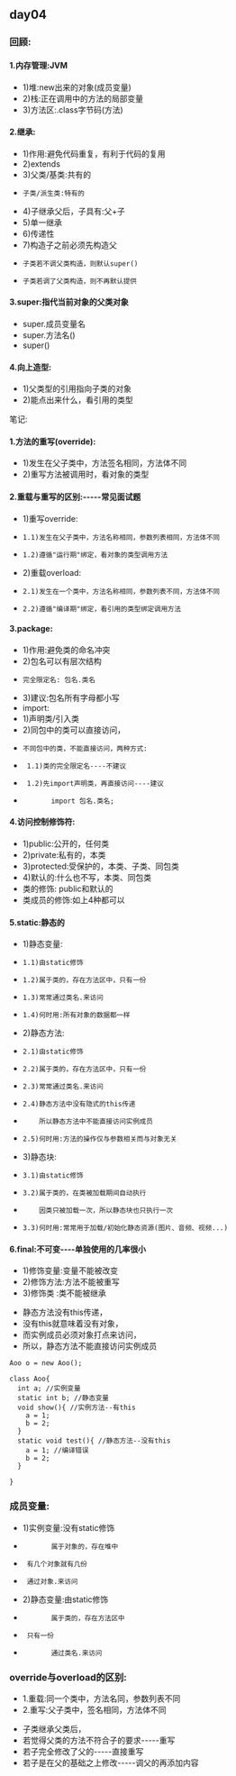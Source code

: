 ## day04
### 回顾:
#### 1.内存管理:JVM
-   1)堆:new出来的对象(成员变量)
-   2)栈:正在调用中的方法的局部变量
-   3)方法区:.class字节码(方法)
#### 2.继承:
-   1)作用:避免代码重复，有利于代码的复用
-   2)extends
-   3)父类/基类:共有的
-     子类/派生类:特有的
-   4)子继承父后，子具有:父+子
-   5)单一继承
-   6)传递性
-   7)构造子之前必须先构造父
-     子类若不调父类构造，则默认super()
-     子类若调了父类构造，则不再默认提供
#### 3.super:指代当前对象的父类对象
-    super.成员变量名
-    super.方法名()
-    super()
#### 4.向上造型:
- 1)父类型的引用指向子类的对象
- 2)能点出来什么，看引用的类型
>
>
笔记:
#### 1.方法的重写(override):
-   1)发生在父子类中，方法签名相同，方法体不同
-   2)重写方法被调用时，看对象的类型
#### 2.重载与重写的区别:-----常见面试题
-   1)重写override:
-     1.1)发生在父子类中，方法名称相同，参数列表相同，方法体不同
-     1.2)遵循"运行期"绑定，看对象的类型调用方法
-   2)重载overload:
-     2.1)发生在一个类中，方法名称相同，参数列表不同，方法体不同
-     2.2)遵循"编译期"绑定，看引用的类型绑定调用方法
#### 3.package:
-   1)作用:避免类的命名冲突
-   2)包名可以有层次结构
-     完全限定名: 包名.类名
-   3)建议:包名所有字母都小写
-   import:
-   1)声明类/引入类
-   2)同包中的类可以直接访问，
-     不同包中的类，不能直接访问，两种方式:
-      1.1)类的完全限定名----不建议
-      1.2)先import声明类，再直接访问----建议
-            import 包名.类名;
#### 4.访问控制修饰符:
-   1)public:公开的，任何类
-   2)private:私有的，本类
-   3)protected:受保护的，本类、子类、同包类
-   4)默认的:什么也不写，本类、同包类
-   类的修饰: public和默认的
-   类成员的修饰:如上4种都可以
#### 5.static:静态的
-   1)静态变量:
-     1.1)由static修饰
-     1.2)属于类的，存在方法区中，只有一份
-     1.3)常常通过类名.来访问
-     1.4)何时用:所有对象的数据都一样
-   2)静态方法:
-     2.1)由static修饰
-     2.2)属于类的，存在方法区中，只有一份
-     2.3)常常通过类名.来访问
-     2.4)静态方法中没有隐式的this传递
-         所以静态方法中不能直接访问实例成员
-     2.5)何时用:方法的操作仅与参数相关而与对象无关
-   3)静态块:
-     3.1)由static修饰
-     3.2)属于类的，在类被加载期间自动执行
-         因类只被加载一次，所以静态块也只执行一次
-     3.3)何时用:常常用于加载/初始化静态资源(图片、音频、视频...)
#### 6.final:不可变----单独使用的几率很小
-   1)修饰变量:变量不能被改变
-   2)修饰方法:方法不能被重写
-   3)修饰类  :类不能被继承
>
>
- 静态方法没有this传递，
- 没有this就意味着没有对象，
- 而实例成员必须对象打点来访问，
- 所以，静态方法不能直接访问实例成员
>
```
Aoo o = new Aoo();

class Aoo{
  int a; //实例变量
  static int b; //静态变量
  void show(){ //实例方法--有this
    a = 1;
    b = 2;
  }
  static void test(){ //静态方法--没有this
    a = 1; //编译错误
    b = 2;
  }

}
```
>
### 成员变量:
- 1)实例变量:没有static修饰
-            属于对象的，存在堆中
- 	   有几个对象就有几份
- 	   通过对象.来访问
- 2)静态变量:由static修饰
-            属于类的，存在方法区中
- 	   只有一份
-            通过类名.来访问
>
>
### override与overload的区别:
- 1.重载:同一个类中，方法名同，参数列表不同
- 2.重写:父子类中，签名相同，方法体不同
>
- 子类继承父类后，
-   若觉得父类的方法不符合子的要求-----重写
-   若子完全修改了父的-----直接重写
-   若子是在父的基础之上修改-----调父的再添加内容
>
>









